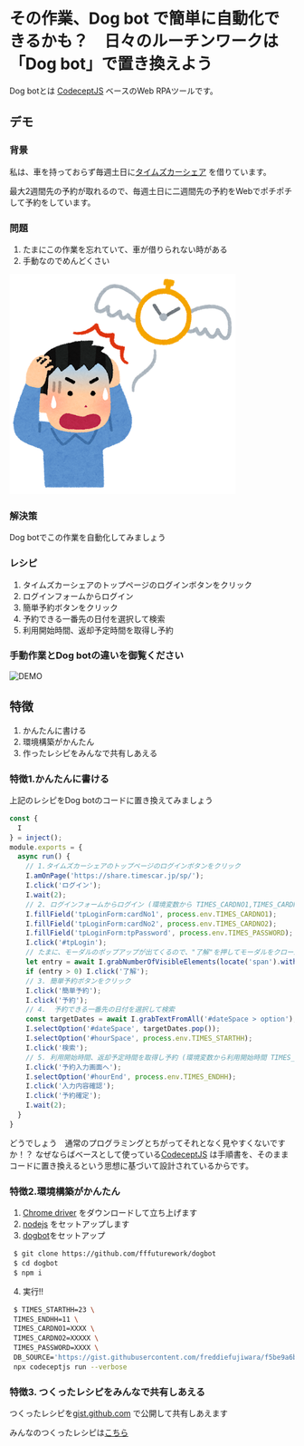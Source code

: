 # その作業、Dog bot で簡単に自動化できるかも？　日々のルーチンワークは「Dog bot」で置き換えよう

Dog botとは [CodeceptJS](https://codecept.io/) ベースのWeb RPAツールです。

## デモ
### 背景
私は、車を持っておらず毎週土日に[タイムズカーシェア](https://share.timescar.jp/) を借りています。

最大2週間先の予約が取れるので、毎週土日に二週間先の予約をWebでポチポチして予約をしています。

### 問題
1. たまにこの作業を忘れていて、車が借りられない時がある
2. 手動なのでめんどくさい

![JIKAN_TOBU_MAN](./images/jikan_tobu_man.png)


### 解決策
Dog botでこの作業を自動化してみましょう

### レシピ
1. タイムズカーシェアのトップページのログインボタンをクリック
2. ログインフォームからログイン
3. 簡単予約ボタンをクリック
4. 予約できる一番先の日付を選択して検索
5. 利用開始時間、返却予定時間を取得し予約

### 手動作業とDog botの違いを御覧ください

![DEMO](./images/demo.gif)


## 特徴
1. かんたんに書ける
2. 環境構築がかんたん
3. 作ったレシピをみんなで共有しあえる

### 特徴1.かんたんに書ける

上記のレシピをDog botのコードに置き換えてみましょう

```JavaScript
const {
  I
} = inject();
module.exports = {
  async run() {
    // 1.タイムズカーシェアのトップページのログインボタンをクリック
    I.amOnPage('https://share.timescar.jp/sp/');
    I.click('ログイン');
    I.wait(2);
    // 2. ログインフォームからログイン (環境変数から TIMES_CARDNO1,TIMES_CARDNO2, TIMES_PASSWORD を取得しています)
    I.fillField('tpLoginForm:cardNo1', process.env.TIMES_CARDNO1);
    I.fillField('tpLoginForm:cardNo2', process.env.TIMES_CARDNO2);
    I.fillField('tpLoginForm:tpPassword', process.env.TIMES_PASSWORD);
    I.click('#tpLogin');
    // たまに、モーダルのポップアップが出てくるので、"了解"を押してモーダルをクローズします
    let entry = await I.grabNumberOfVisibleElements(locate('span').withText('了解'));
    if (entry > 0) I.click('了解');
    // 3. 簡単予約ボタンをクリック
    I.click('簡単予約');
    I.click('予約');
    // 4.  予約できる一番先の日付を選択して検索
    const targetDates = await I.grabTextFromAll('#dateSpace > option');
    I.selectOption('#dateSpace', targetDates.pop());
    I.selectOption('#hourSpace', process.env.TIMES_STARTHH);
    I.click('検索');
    // 5. 利用開始時間、返却予定時間を取得し予約 (環境変数から利用開始時間 TIMES_STARTHH 、返却予定時間 TIMES_ENDHH を取得しています)
    I.click('予約入力画面へ');
    I.selectOption('#hourEnd', process.env.TIMES_ENDHH);
    I.click('入力内容確認');
    I.click('予約確定');
    I.wait(2);
  }
}
```

どうでしょう　通常のプログラミングとちがってそれとなく見やすくないですか！？
なぜならばベースとして使っている[CodeceptJS](https://codecept.io/) は手順書を、そのままコードに置き換えるという思想に基づいて設計されているからです。

### 特徴2.環境構築がかんたん

1. [Chrome driver](https://chromedriver.chromium.org/downloads) をダウンロードして立ち上げます
2. [nodejs](https://nodejs.org/ja/download/) をセットアップします
3. [dogbot](https://github.com/fffuturework/dogbot)をセットアップ

```bash
 $ git clone https://github.com/fffuturework/dogbot
 $ cd dogbot
 $ npm i
```
4. 実行!!

```bash
 $ TIMES_STARTHH=23 \
 TIMES_ENDHH=11 \
 TIMES_CARDNO1=XXXX \
 TIMES_CARDNO2=XXXXX \
 TIMES_PASSWORD=XXXX \
 DB_SOURCE='https://gist.githubusercontent.com/freddiefujiwara/f5be9a6b62f123b2c2734ecdf94bd8a4/raw/c207f5c05306e35caf70184c66d0bb933746738e/dogbot-times-holiday-booking.js' \
 npx codeceptjs run --verbose
```

### 特徴3. つくったレシピをみんなで共有しあえる

つくったレシピを[gist.github.com](https://gist.github.com) で公開して共有しあえます

みんなのつくったレシピは[こちら](https://gist.github.com/search?l=JavaScript&o=desc&q=dogbot&s=updated)

